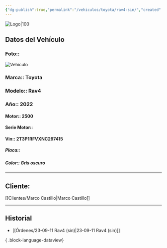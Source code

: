 ```yaml
---
{"dg-publish":true,"permalink":"/vehiculos/toyota/rav4-sin/","created":"","updated":""}
---
```


![Logo|100](http://drive.google.com/uc?export=view&id=137fl3TIZ0-PU8b-Pt0bsjclwHub_u78G)

## Datos del Vehículo 
### Foto:: 
![Vehículo](http://drive.google.com/uc?export=view&id=1SW0lq3bayn2Ak29p-rnTab_yDmLLeYT6)


### Marca:: Toyota
### Modelo:: Rav4
### Año:: 2022
#### Motor:: 2500
#### Serie Motor:: 
#### Vin:: 2T3P1RFVXNC297415
##### Placa:: 
##### Color:: Gris oscuro
---

## Cliente:

[[Clientes/Marco Castillo\|Marco Castillo]]

---

## Historial

- [[Órdenes/23-09-11 Rav4 (sin)\|23-09-11 Rav4 (sin)]]

{ .block-language-dataview} 